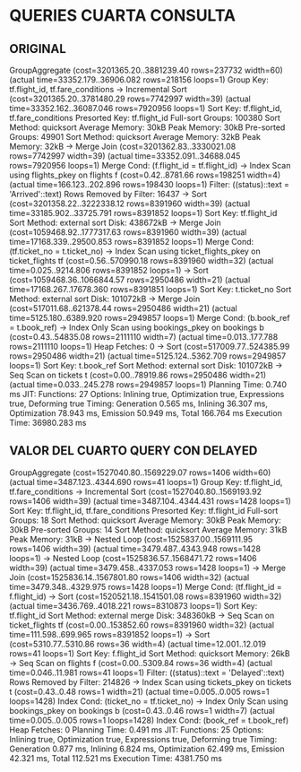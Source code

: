 # QUERIES CUARTA CONSULTA

## ORIGINAL
GroupAggregate  (cost=3201365.20..3881239.40 rows=237732 width=60) (actual time=33352.179..36906.082 rows=218156 loops=1)
  Group Key: tf.flight_id, tf.fare_conditions
  ->  Incremental Sort  (cost=3201365.20..3781480.29 rows=7742997 width=39) (actual time=33352.162..36087.046 rows=7920956 loops=1)
        Sort Key: tf.flight_id, tf.fare_conditions
        Presorted Key: tf.flight_id
        Full-sort Groups: 100380  Sort Method: quicksort  Average Memory: 30kB  Peak Memory: 30kB
        Pre-sorted Groups: 49901  Sort Method: quicksort  Average Memory: 32kB  Peak Memory: 32kB
        ->  Merge Join  (cost=3201362.83..3330021.08 rows=7742997 width=39) (actual time=33352.091..34688.045 rows=7920956 loops=1)
              Merge Cond: (f.flight_id = tf.flight_id)
              ->  Index Scan using flights_pkey on flights f  (cost=0.42..8781.66 rows=198251 width=4) (actual time=166.123..202.896 rows=198430 loops=1)
                    Filter: ((status)::text = 'Arrived'::text)
                    Rows Removed by Filter: 16437
              ->  Sort  (cost=3201358.22..3222338.12 rows=8391960 width=39) (actual time=33185.902..33725.791 rows=8391852 loops=1)
                    Sort Key: tf.flight_id
                    Sort Method: external sort  Disk: 438672kB
                    ->  Merge Join  (cost=1059468.92..1777317.63 rows=8391960 width=39) (actual time=17168.339..29500.853 rows=8391852 loops=1)
                          Merge Cond: (tf.ticket_no = t.ticket_no)
                          ->  Index Scan using ticket_flights_pkey on ticket_flights tf  (cost=0.56..570990.18 rows=8391960 width=32) (actual time=0.025..9214.806 rows=8391852 loops=1)
                          ->  Sort  (cost=1059468.36..1066844.57 rows=2950486 width=21) (actual time=17168.267..17678.360 rows=8391851 loops=1)
                                Sort Key: t.ticket_no
                                Sort Method: external sort  Disk: 101072kB
                                ->  Merge Join  (cost=517011.68..621378.44 rows=2950486 width=21) (actual time=5125.180..6389.920 rows=2949857 loops=1)
                                      Merge Cond: (b.book_ref = t.book_ref)
                                      ->  Index Only Scan using bookings_pkey on bookings b  (cost=0.43..54835.08 rows=2111110 width=7) (actual time=0.013..177.788 rows=2111110 loops=1)
                                            Heap Fetches: 0
                                      ->  Sort  (cost=517009.77..524385.99 rows=2950486 width=21) (actual time=5125.124..5362.709 rows=2949857 loops=1)
                                            Sort Key: t.book_ref
                                            Sort Method: external sort  Disk: 101072kB
                                            ->  Seq Scan on tickets t  (cost=0.00..78919.86 rows=2950486 width=21) (actual time=0.033..245.278 rows=2949857 loops=1)
Planning Time: 0.740 ms
JIT:
  Functions: 27
  Options: Inlining true, Optimization true, Expressions true, Deforming true
  Timing: Generation 0.565 ms, Inlining 36.307 ms, Optimization 78.943 ms, Emission 50.949 ms, Total 166.764 ms
Execution Time: 36980.283 ms


## VALOR DEL CUARTO QUERY CON DELAYED 

GroupAggregate  (cost=1527040.80..1569229.07 rows=1406 width=60) (actual time=3487.123..4344.690 rows=41 loops=1)
  Group Key: tf.flight_id, tf.fare_conditions
  ->  Incremental Sort  (cost=1527040.80..1569193.92 rows=1406 width=39) (actual time=3487.104..4344.431 rows=1428 loops=1)
        Sort Key: tf.flight_id, tf.fare_conditions
        Presorted Key: tf.flight_id
        Full-sort Groups: 18  Sort Method: quicksort  Average Memory: 30kB  Peak Memory: 30kB
        Pre-sorted Groups: 14  Sort Method: quicksort  Average Memory: 31kB  Peak Memory: 31kB
        ->  Nested Loop  (cost=1525837.00..1569111.95 rows=1406 width=39) (actual time=3479.487..4343.948 rows=1428 loops=1)
              ->  Nested Loop  (cost=1525836.57..1568471.72 rows=1406 width=39) (actual time=3479.458..4337.053 rows=1428 loops=1)
                    ->  Merge Join  (cost=1525836.14..1567801.80 rows=1406 width=32) (actual time=3479.348..4329.975 rows=1428 loops=1)
                          Merge Cond: (tf.flight_id = f.flight_id)
                          ->  Sort  (cost=1520521.18..1541501.08 rows=8391960 width=32) (actual time=3436.769..4018.221 rows=8310873 loops=1)
                                Sort Key: tf.flight_id
                                Sort Method: external merge  Disk: 348360kB
                                ->  Seq Scan on ticket_flights tf  (cost=0.00..153852.60 rows=8391960 width=32) (actual time=111.598..699.965 rows=8391852 loops=1)
                          ->  Sort  (cost=5310.77..5310.86 rows=36 width=4) (actual time=12.001..12.019 rows=41 loops=1)
                                Sort Key: f.flight_id
                                Sort Method: quicksort  Memory: 26kB
                                ->  Seq Scan on flights f  (cost=0.00..5309.84 rows=36 width=4) (actual time=0.046..11.981 rows=41 loops=1)
                                      Filter: ((status)::text = 'Delayed'::text)
                                      Rows Removed by Filter: 214826
                    ->  Index Scan using tickets_pkey on tickets t  (cost=0.43..0.48 rows=1 width=21) (actual time=0.005..0.005 rows=1 loops=1428)
                          Index Cond: (ticket_no = tf.ticket_no)
              ->  Index Only Scan using bookings_pkey on bookings b  (cost=0.43..0.46 rows=1 width=7) (actual time=0.005..0.005 rows=1 loops=1428)
                    Index Cond: (book_ref = t.book_ref)
                    Heap Fetches: 0
Planning Time: 0.491 ms
JIT:
  Functions: 25
  Options: Inlining true, Optimization true, Expressions true, Deforming true
  Timing: Generation 0.877 ms, Inlining 6.824 ms, Optimization 62.499 ms, Emission 42.321 ms, Total 112.521 ms
Execution Time: 4381.750 ms
